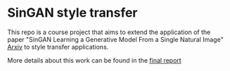 # SinGAN style transfer

This repo is a course project that aims to extend the application of the paper "SinGAN Learning a Generative Model From a Single Natural Image" [Arxiv](https://arxiv.org/pdf/1905.01164.pdf) to style transfer applications.

More details about this work can be found in the [final report](https://github.com/MathieuRita/SinGAN_styletransfer/blob/master/SinGAN_report.pdf)
